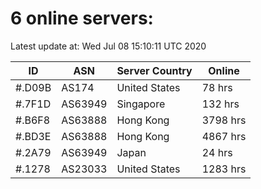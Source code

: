 # 6 online servers:

Latest update at: Wed Jul 08 15:10:11 UTC 2020

| ID | ASN | Server Country | Online |
| -- | --- | -------------- | ------ |
| #.D09B | AS174 | United States | 78 hrs |
| #.7F1D | AS63949 | Singapore | 132 hrs |
| #.B6F8 | AS63888 | Hong Kong | 3798 hrs |
| #.BD3E | AS63888 | Hong Kong | 4867 hrs |
| #.2A79 | AS63949 | Japan | 24 hrs |
| #.1278 | AS23033 | United States | 1283 hrs |

